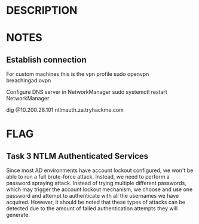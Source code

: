 # DESCRIPTION



# NOTES

## Establish connection

For custom machines this is the vpn profile
sudo openvpn breachingad.ovpn


Configure DNS server in NetworkManager
sudo systemctl restart NetworkManager

dig @10.200.28.101 ntlmauth.za.tryhackme.com


# FLAG

## Task 3  NTLM Authenticated Services
Since most AD environments have account lockout configured, we won't be able to run a full brute-force attack. Instead, we need to perform a password spraying attack. Instead of trying multiple different passwords, which may trigger the account lockout mechanism, we choose and use one password and attempt to authenticate with all the usernames we have acquired. However, it should be noted that these types of attacks can be detected due to the amount of failed authentication attempts they will generate.

